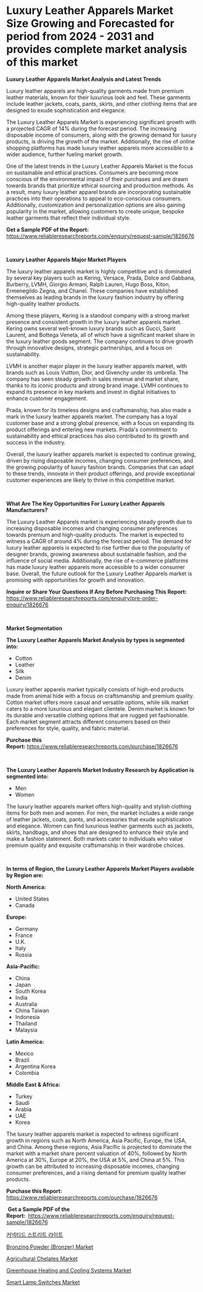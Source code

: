 <p><h1>Luxury Leather Apparels Market Size Growing and Forecasted for period from 2024 - 2031 and provides complete market analysis of this market</h1></p><p><strong>Luxury Leather Apparels Market Analysis and Latest Trends</strong></p>
<p><p>Luxury leather apparels are high-quality garments made from premium leather materials, known for their luxurious look and feel. These garments include leather jackets, coats, pants, skirts, and other clothing items that are designed to exude sophistication and elegance.</p><p>The Luxury Leather Apparels Market is experiencing significant growth with a projected CAGR of 14% during the forecast period. The increasing disposable income of consumers, along with the growing demand for luxury products, is driving the growth of the market. Additionally, the rise of online shopping platforms has made luxury leather apparels more accessible to a wider audience, further fueling market growth.</p><p>One of the latest trends in the Luxury Leather Apparels Market is the focus on sustainable and ethical practices. Consumers are becoming more conscious of the environmental impact of their purchases and are drawn towards brands that prioritize ethical sourcing and production methods. As a result, many luxury leather apparel brands are incorporating sustainable practices into their operations to appeal to eco-conscious consumers. Additionally, customization and personalization options are also gaining popularity in the market, allowing customers to create unique, bespoke leather garments that reflect their individual style.</p></p>
<p><strong>Get a Sample PDF of the Report:&nbsp;</strong> <a href="https://www.reliableresearchreports.com/enquiry/request-sample/1826676">https://www.reliableresearchreports.com/enquiry/request-sample/1826676</a></p>
<p>&nbsp;</p>
<p><strong>Luxury Leather Apparels Major Market Players</strong></p>
<p><p>The luxury leather apparels market is highly competitive and is dominated by several key players such as Kering, Versace, Prada, Dolce and Gabbana, Burberry, LVMH, Giorgio Armani, Ralph Lauren, Hugo Boss, Kiton, Ermenegildo Zegna, and Chanel. These companies have established themselves as leading brands in the luxury fashion industry by offering high-quality leather products.</p><p>Among these players, Kering is a standout company with a strong market presence and consistent growth in the luxury leather apparels market. Kering owns several well-known luxury brands such as Gucci, Saint Laurent, and Bottega Veneta, all of which have a significant market share in the luxury leather goods segment. The company continues to drive growth through innovative designs, strategic partnerships, and a focus on sustainability.</p><p>LVMH is another major player in the luxury leather apparels market, with brands such as Louis Vuitton, Dior, and Givenchy under its umbrella. The company has seen steady growth in sales revenue and market share, thanks to its iconic products and strong brand image. LVMH continues to expand its presence in key markets and invest in digital initiatives to enhance customer engagement.</p><p>Prada, known for its timeless designs and craftsmanship, has also made a mark in the luxury leather apparels market. The company has a loyal customer base and a strong global presence, with a focus on expanding its product offerings and entering new markets. Prada's commitment to sustainability and ethical practices has also contributed to its growth and success in the industry.</p><p>Overall, the luxury leather apparels market is expected to continue growing, driven by rising disposable incomes, changing consumer preferences, and the growing popularity of luxury fashion brands. Companies that can adapt to these trends, innovate in their product offerings, and provide exceptional customer experiences are likely to thrive in this competitive market.</p></p>
<p>&nbsp;</p>
<p><strong>What Are The Key Opportunities For Luxury Leather Apparels Manufacturers?</strong></p>
<p><p>The Luxury Leather Apparels market is experiencing steady growth due to increasing disposable incomes and changing consumer preferences towards premium and high-quality products. The market is expected to witness a CAGR of around 4% during the forecast period. The demand for luxury leather apparels is expected to rise further due to the popularity of designer brands, growing awareness about sustainable fashion, and the influence of social media. Additionally, the rise of e-commerce platforms has made luxury leather apparels more accessible to a wider consumer base. Overall, the future outlook for the Luxury Leather Apparels market is promising with opportunities for growth and innovation.</p></p>
<p><strong>Inquire or Share Your Questions If Any Before Purchasing This Report:</strong> <a href="https://www.reliableresearchreports.com/enquiry/pre-order-enquiry/1826676">https://www.reliableresearchreports.com/enquiry/pre-order-enquiry/1826676</a></p>
<p>&nbsp;</p>
<p><strong>Market Segmentation</strong></p>
<p><strong>The Luxury Leather Apparels Market Analysis by types is segmented into:</strong></p>
<p><ul><li>Cotton</li><li>Leather</li><li>Silk</li><li>Denim</li></ul></p>
<p><p>Luxury leather apparels market typically consists of high-end products made from animal hide with a focus on craftsmanship and premium quality. Cotton market offers more casual and versatile options, while silk market caters to a more luxurious and elegant clientele. Denim market is known for its durable and versatile clothing options that are rugged yet fashionable. Each market segment attracts different consumers based on their preferences for style, quality, and fabric material.</p></p>
<p><strong>Purchase this Report:&nbsp;</strong><a href="https://www.reliableresearchreports.com/purchase/1826676">https://www.reliableresearchreports.com/purchase/1826676</a></p>
<p>&nbsp;</p>
<p><strong>The Luxury Leather Apparels Market Industry Research by Application is segmented into:</strong></p>
<p><ul><li>Men</li><li>Women</li></ul></p>
<p><p>The luxury leather apparels market offers high-quality and stylish clothing items for both men and women. For men, the market includes a wide range of leather jackets, coats, pants, and accessories that exude sophistication and elegance. Women can find luxurious leather garments such as jackets, skirts, handbags, and shoes that are designed to enhance their style and make a fashion statement. Both markets cater to individuals who value premium quality and exquisite craftsmanship in their wardrobe choices.</p></p>
<p>&nbsp;</p>
<p><strong>In terms of Region, the Luxury Leather Apparels Market Players available by Region are:</strong></p>
<p>
    <p> <strong> North America: </strong>
        <ul>
            <li>United States</li>
            <li>Canada</li>
        </ul>
        </p> 
    <p> <strong> Europe: </strong>
        <ul>
            <li>Germany</li>
            <li>France</li>
            <li>U.K.</li>
            <li>Italy</li>
            <li>Russia</li>
        </ul>
        </p> 
    <p> <strong> Asia-Pacific: </strong>
        <ul>
            <li>China</li>
            <li>Japan</li>
            <li>South Korea</li>
            <li>India</li>
            <li>Australia</li>
            <li>China Taiwan</li>
            <li>Indonesia</li>
            <li>Thailand</li>
            <li>Malaysia</li>
        </ul>
        </p> 
    <p> <strong> Latin America: </strong>
        <ul>
            <li>Mexico</li>
            <li>Brazil</li>
            <li>Argentina Korea</li>
            <li>Colombia</li>
        </ul>
        </p> 
    <p> <strong> Middle East & Africa: </strong>
        <ul>
            <li>Turkey</li>
            <li>Saudi</li>
            <li>Arabia</li>
            <li>UAE</li>
            <li>Korea</li>
        </ul>
    </p>
    </p>
<p><p>The luxury leather apparels market is expected to witness significant growth in regions such as North America, Asia Pacific, Europe, the USA, and China. Among these regions, Asia Pacific is projected to dominate the market with a market share percent valuation of 40%, followed by North America at 30%, Europe at 20%, the USA at 5%, and China at 5%. This growth can be attributed to increasing disposable incomes, changing consumer preferences, and a rising demand for premium quality leather products.</p></p>
<p><strong>Purchase this Report: </strong><a href="https://www.reliableresearchreports.com/purchase/1826676">https://www.reliableresearchreports.com/purchase/1826676</a></p>
<p>&nbsp;<strong>Get a Sample PDF of the Report:&nbsp;&nbsp;</strong><a href="https://www.reliableresearchreports.com/enquiry/request-sample/1826676">https://www.reliableresearchreports.com/enquiry/request-sample/1826676</a></p>
<p><strong></strong></p>
<p><p><a href="https://github.com/iansanftyord09878/Market-Research-Report-List-1/blob/main/57812456554.md">커넥티드 스트리트 라이트</a></p><p><a href="https://github.com/Sarissaschmalingtr6fz2739/Market-Research-Report-List-1/blob/main/bronzing-powder-bronzer-market.md">Bronzing Powder (Bronzer) Market</a></p><p><a href="https://issuu.com/reportprime-2/docs/agricultural-chelates-market-size-2030.pptx">Agricultural Chelates Market</a></p><p><a href="https://issuu.com/reportprime-2/docs/greenhouse-heating-and-cooling-systems-market-size">Greenhouse Heating and Cooling Systems Market</a></p><p><a href="https://github.com/jodemen/Market-Research-Report-List-2/blob/main/smart-lamp-switches-market.md">Smart Lamp Switches Market</a></p></p>